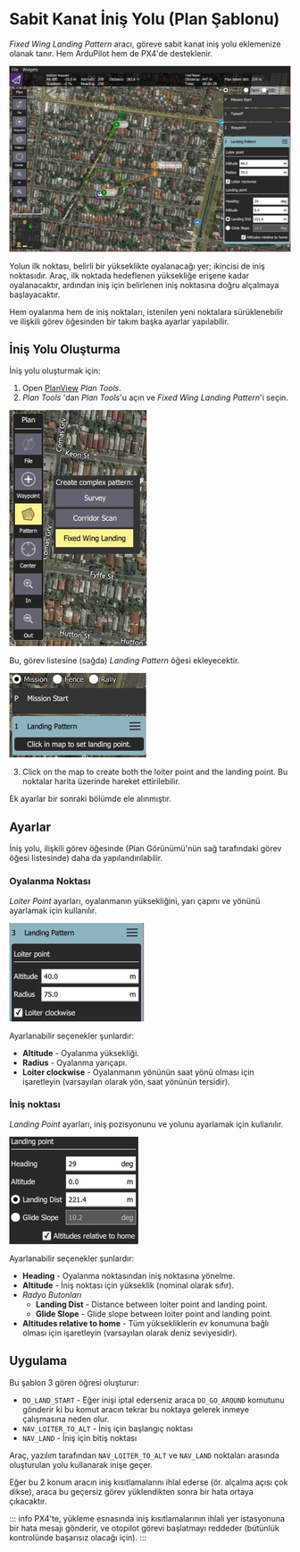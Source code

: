 # Sabit Kanat İniş Yolu (Plan Şablonu)

*Fixed Wing Landing Pattern* aracı, göreve sabit kanat iniş yolu eklemenize olanak tanır. Hem ArduPilot hem de PX4'de desteklenir.

![Sabit Kanat İniş Yolu](../../../assets/plan/pattern/fixed_wing_landing_pattern.jpg)

Yolun ilk noktası, belirli bir yükseklikte oyalanacağı yer; ikincisi de iniş noktasıdır. Araç, ilk noktada hedeflenen yüksekliğe erişene kadar oyalanacaktır, ardından iniş için belirlenen iniş noktasına doğru alçalmaya başlayacaktır.

Hem oyalanma hem de iniş noktaları, istenilen yeni noktalara sürüklenebilir ve ilişkili görev öğesinden bir takım başka ayarlar yapılabilir.

## İniş Yolu Oluşturma

İniş yolu oluşturmak için:

1. Open [PlanView](../PlanView/PlanView.md) *Plan Tools*.
2. *Plan Tools* 'dan *Plan Tools*'u açın ve *Fixed Wing Landing Pattern*'i seçin.
  
  ![Sabit Kanat İniş Yolu](../../../assets/plan/pattern/fixed_wing_landing_pattern_menu.jpg)
  
  Bu, görev listesine (sağda) *Landing Pattern* öğesi ekleyecektir.
  
  ![Sabit Kanat İniş Yolu](../../../assets/plan/pattern/fixed_wing_landing_pattern_mission_item_initial.jpg)

3. Click on the map to create both the loiter point and the landing point. Bu noktalar harita üzerinde hareket ettirilebilir.

Ek ayarlar bir sonraki bölümde ele alınmıştır.

## Ayarlar

İniş yolu, ilişkili görev öğesinde (Plan Görünümü'nün sağ tarafındaki görev öğesi listesinde) daha da yapılandırılabilir.

### Oyalanma Noktası

*Loiter Point* ayarları, oyalanmanın yüksekliğini, yarı çapını ve yönünü ayarlamak için kullanılır.

![İniş Yolu - Oyalanma Noktası](../../../assets/plan/pattern/fixed_wing_landing_pattern_settings_loiter.jpg)

Ayarlanabilir seçenekler şunlardır:

- **Altitude** - Oyalanma yüksekliği.
- **Radius** - Oyalanma yarıçapı.
- **Loiter clockwise** - Oyalanmanın yönünün saat yönü olması için işaretleyin (varsayılan olarak yön, saat yönünün tersidir). 

### İniş noktası

*Landing Point* ayarları, iniş pozisyonunu ve yolunu ayarlamak için kullanılır.

![İniş Yolu - İniş Noktası](../../../assets/plan/pattern/fixed_wing_landing_pattern_settings_landing.jpg)

Ayarlanabilir seçenekler şunlardır:

- **Heading** - Oyalanma noktasından iniş noktasına yönelme.
- **Altitude** - İniş noktası için yükseklik (nominal olarak sıfır).
- *Radyo Butonları* 
  - **Landing Dist** - Distance between loiter point and landing point.
  - **Glide Slope** - Glide slope between loiter point and landing point.
- **Altitudes relative to home** - Tüm yüksekliklerin ev konumuna bağlı olması için işaretleyin (varsayılan olarak deniz seviyesidir).

## Uygulama

Bu şablon 3 gören öğresi oluşturur:

- `DO_LAND_START` - Eğer inişi iptal ederseniz araca `DO_GO_AROUND` komutunu gönderir ki bu komut aracın tekrar bu noktaya gelerek inmeye çalışmasına neden olur.
- `NAV_LOITER_TO_ALT` - İniş için başlangıç noktası
- `NAV_LAND` - İniş için bitiş noktası

Araç, yazılım tarafından `NAV_LOITER_TO_ALT` ve `NAV_LAND` noktaları arasında oluşturulan yolu kullanarak inişe geçer.

Eğer bu 2 konum aracın iniş kısıtlamalarını ihlal ederse (ör. alçalma açısı çok dikse), araca bu geçersiz görev yüklendikten sonra bir hata ortaya çıkacaktır.

::: info
PX4'te, yükleme esnasında iniş kısıtlamalarının ihlali yer istasyonuna bir hata mesajı gönderir, ve otopilot görevi başlatmayı reddeder (bütünlük kontrolünde başarısız olacağı için).
:::


